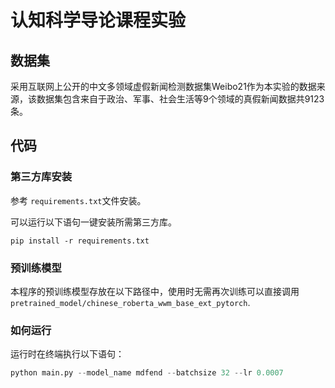 # 认知科学导论课程实验

## 数据集
采用互联网上公开的中文多领域虚假新闻检测数据集Weibo21作为本实验的数据来源，该数据集包含来自于政治、军事、社会生活等9个领域的真假新闻数据共9123条。
## 代码
### 第三方库安装
参考 `requirements.txt`文件安装。

可以运行以下语句一键安装所需第三方库。

 `pip install -r requirements.txt` 

### 预训练模型
本程序的预训练模型存放在以下路径中，使用时无需再次训练可以直接调用`pretrained_model/chinese_roberta_wwm_base_ext_pytorch`.

### 如何运行
运行时在终端执行以下语句：
```python
python main.py --model_name mdfend --batchsize 32 --lr 0.0007
```
